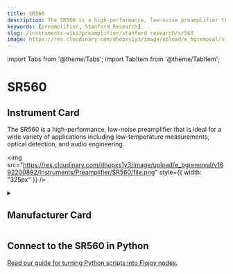```yaml
---
title: SR560
description: The SR560 is a high-performance, low-noise preamplifier that is ideal for a wide variety of applications including low-temperature measurements, optical detection, and audio engineering.
keywords: [preamplifier, Stanford Research]
slug: /instruments-wiki/preamplifier/stanford research/sr560
image: https://res.cloudinary.com/dhopxs1y3/image/upload/e_bgremoval/v1692200892/Instruments/Preamplifier/SR560/file.png
---
```


import Tabs from '@theme/Tabs';
import TabItem from '@theme/TabItem';

# SR560

## Instrument Card

<div className="flex">

<div>

The SR560 is a high-performance, low-noise preamplifier that is ideal for a wide variety of applications including low-temperature measurements, optical detection, and audio engineering.

</div>

<img src="https://res.cloudinary.com/dhopxs1y3/image/upload/e_bgremoval/v1692200892/Instruments/Preamplifier/SR560/file.png" style={{ width: "325px" }} />

</div>

<details>
<summary><h2>Manufacturer Card</h2></summary>

<img src="https://res.cloudinary.com/dhopxs1y3/image/upload/e_bgremoval/v1692126012/Instruments/Vendor%20Logos/Stanford_Research.png" style={{ width: "100%", objectFit: "cover" }} />

Stanford Research Systems is a maker of general test and measurement instruments. The company was founded in 1980, is privately held, and is not affiliated with Stanford University. <a href="https://www.thinksrs.com/">Website</a>.

<ul>
  <li>Headquarters: USA</li>
  <li>Yearly Revenue (millions, USD): 25.0</li>
</ul>
</details>

## Connect to the SR560 in Python

[Read our guide for turning Python scripts into Flojoy nodes.](https://docs.flojoy.ai/custom-nodes/creating-custom-node/)


